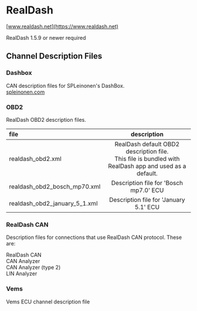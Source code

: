 # RealDash

[www.realdash.net](https://www.realdash.net)

RealDash 1.5.9 or newer required

## Channel Description Files

### Dashbox
CAN description files for SPLeinonen's DashBox.</br>
[spleinonen.com](http://www.spleinonen.com)

### OBD2
RealDash OBD2 description files.

| file | description |
|:--------|:----------:|
| realdash_obd2.xml | RealDash default OBD2 description file.</br>This file is bundled with RealDash app and used as a default. |
| realdash_obd2_bosch_mp70.xml | Description file for 'Bosch mp7.0' ECU |
| realdash_obd2_january_5_1.xml | Description file for 'January 5.1' ECU |

### RealDash CAN
Description files for connections that use RealDash CAN protocol. These are:

RealDash CAN</br>
CAN Analyzer</br>
CAN Analyzer (type 2)</br>
LIN Analyzer</br>

### Vems
Vems ECU channel description file



